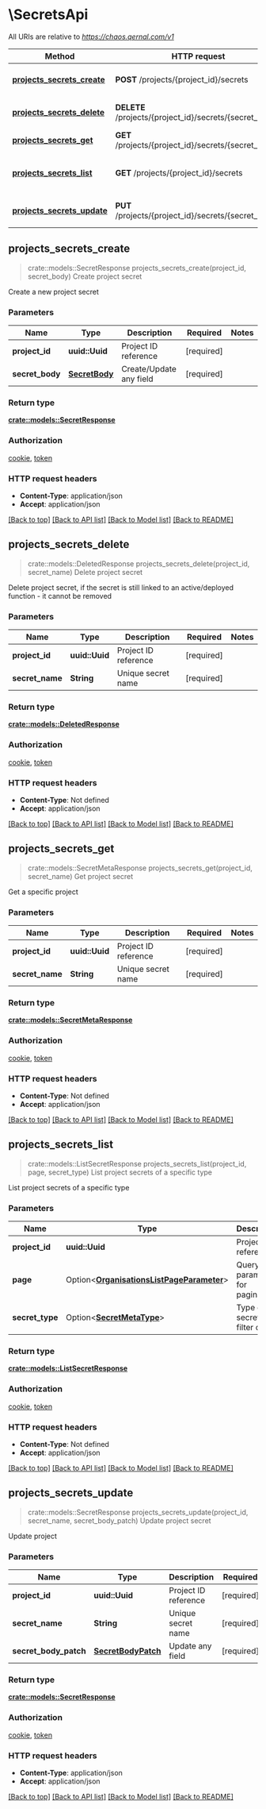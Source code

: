 # \SecretsApi

All URIs are relative to *https://chaos.qernal.com/v1*

Method | HTTP request | Description
------------- | ------------- | -------------
[**projects_secrets_create**](SecretsApi.md#projects_secrets_create) | **POST** /projects/{project_id}/secrets | Create project secret
[**projects_secrets_delete**](SecretsApi.md#projects_secrets_delete) | **DELETE** /projects/{project_id}/secrets/{secret_name} | Delete project secret
[**projects_secrets_get**](SecretsApi.md#projects_secrets_get) | **GET** /projects/{project_id}/secrets/{secret_name} | Get project secret
[**projects_secrets_list**](SecretsApi.md#projects_secrets_list) | **GET** /projects/{project_id}/secrets | List project secrets of a specific type
[**projects_secrets_update**](SecretsApi.md#projects_secrets_update) | **PUT** /projects/{project_id}/secrets/{secret_name} | Update project secret



## projects_secrets_create

> crate::models::SecretResponse projects_secrets_create(project_id, secret_body)
Create project secret

Create a new project secret

### Parameters


Name | Type | Description  | Required | Notes
------------- | ------------- | ------------- | ------------- | -------------
**project_id** | **uuid::Uuid** | Project ID reference | [required] |
**secret_body** | [**SecretBody**](SecretBody.md) | Create/Update any field | [required] |

### Return type

[**crate::models::SecretResponse**](SecretResponse.md)

### Authorization

[cookie](../README.md#cookie), [token](../README.md#token)

### HTTP request headers

- **Content-Type**: application/json
- **Accept**: application/json

[[Back to top]](#) [[Back to API list]](../README.md#documentation-for-api-endpoints) [[Back to Model list]](../README.md#documentation-for-models) [[Back to README]](../README.md)


## projects_secrets_delete

> crate::models::DeletedResponse projects_secrets_delete(project_id, secret_name)
Delete project secret

Delete project secret, if the secret is still linked to an active/deployed function - it cannot be removed

### Parameters


Name | Type | Description  | Required | Notes
------------- | ------------- | ------------- | ------------- | -------------
**project_id** | **uuid::Uuid** | Project ID reference | [required] |
**secret_name** | **String** | Unique secret name | [required] |

### Return type

[**crate::models::DeletedResponse**](DeletedResponse.md)

### Authorization

[cookie](../README.md#cookie), [token](../README.md#token)

### HTTP request headers

- **Content-Type**: Not defined
- **Accept**: application/json

[[Back to top]](#) [[Back to API list]](../README.md#documentation-for-api-endpoints) [[Back to Model list]](../README.md#documentation-for-models) [[Back to README]](../README.md)


## projects_secrets_get

> crate::models::SecretMetaResponse projects_secrets_get(project_id, secret_name)
Get project secret

Get a specific project

### Parameters


Name | Type | Description  | Required | Notes
------------- | ------------- | ------------- | ------------- | -------------
**project_id** | **uuid::Uuid** | Project ID reference | [required] |
**secret_name** | **String** | Unique secret name | [required] |

### Return type

[**crate::models::SecretMetaResponse**](SecretMetaResponse.md)

### Authorization

[cookie](../README.md#cookie), [token](../README.md#token)

### HTTP request headers

- **Content-Type**: Not defined
- **Accept**: application/json

[[Back to top]](#) [[Back to API list]](../README.md#documentation-for-api-endpoints) [[Back to Model list]](../README.md#documentation-for-models) [[Back to README]](../README.md)


## projects_secrets_list

> crate::models::ListSecretResponse projects_secrets_list(project_id, page, secret_type)
List project secrets of a specific type

List project secrets of a specific type

### Parameters


Name | Type | Description  | Required | Notes
------------- | ------------- | ------------- | ------------- | -------------
**project_id** | **uuid::Uuid** | Project ID reference | [required] |
**page** | Option<[**OrganisationsListPageParameter**](.md)> | Query parameters for pagination |  |
**secret_type** | Option<[**SecretMetaType**](.md)> | Type of secret to filter on |  |

### Return type

[**crate::models::ListSecretResponse**](ListSecretResponse.md)

### Authorization

[cookie](../README.md#cookie), [token](../README.md#token)

### HTTP request headers

- **Content-Type**: Not defined
- **Accept**: application/json

[[Back to top]](#) [[Back to API list]](../README.md#documentation-for-api-endpoints) [[Back to Model list]](../README.md#documentation-for-models) [[Back to README]](../README.md)


## projects_secrets_update

> crate::models::SecretResponse projects_secrets_update(project_id, secret_name, secret_body_patch)
Update project secret

Update project

### Parameters


Name | Type | Description  | Required | Notes
------------- | ------------- | ------------- | ------------- | -------------
**project_id** | **uuid::Uuid** | Project ID reference | [required] |
**secret_name** | **String** | Unique secret name | [required] |
**secret_body_patch** | [**SecretBodyPatch**](SecretBodyPatch.md) | Update any field | [required] |

### Return type

[**crate::models::SecretResponse**](SecretResponse.md)

### Authorization

[cookie](../README.md#cookie), [token](../README.md#token)

### HTTP request headers

- **Content-Type**: application/json
- **Accept**: application/json

[[Back to top]](#) [[Back to API list]](../README.md#documentation-for-api-endpoints) [[Back to Model list]](../README.md#documentation-for-models) [[Back to README]](../README.md)


